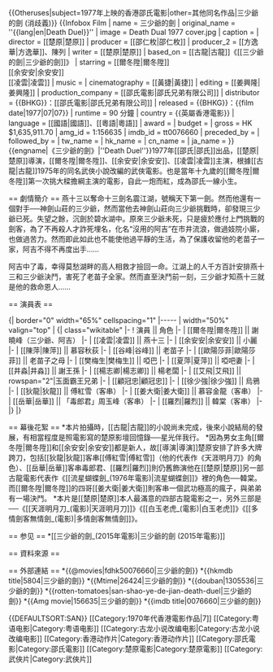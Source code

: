 {{Otheruses|subject=1977年上映的香港邵氏電影|other=其他同名作品|三少爺的劍 (消歧義)}}
{{Infobox Film
| name           = 三少爺的劍
| original_name  = ''{{lang|en|Death Duel}}''
| image          = Death Dual 1977 cover.jpg
| caption        = 
| director       = [[楚原|楚原]]
| producer       = [[邵仁枚|邵仁枚]]
| producer_2     = [[方逸華|方逸華]]、陳列
| writer         = [[楚原|楚原]]
| based_on       = [[古龍|古龍]]《[[三少爺的劍|三少爺的劍]]》
| starring       = [[爾冬陞|爾冬陞]]<br>[[余安安|余安安]]<br>[[凌雲|凌雲]]
| music          = 
| cinematography = [[黃捷|黃捷]]
| editing        = [[姜興隆|姜興隆]]
| production_company = [[邵氏電影|邵氏兄弟有限公司]]
| distributor    = {{BHKG}}：[[邵氏電影|邵氏兄弟有限公司]]
| released       = {{BHKG}}：{{film date|1977|07|07}}
| runtime        = 90 分鐘
| country        = {{英屬香港電影}}
| language       = [[國語|國語]]、[[粵語|粵語]]
| award          = 
| budget         = 
| gross          = HK $1,635,911.70
| amg_id         = 1:156635
| imdb_id        = tt0076660
| preceded_by  = 
| followed_by  =
| tw_name =
| hk_name = 
| cn_name = 
| ja_name = 
}}
{{engname|《三少爺的劍》|''Death Duel''}}1977年[[邵氏|邵氏]]出品，[[楚原|楚原]]導演，[[爾冬陞|爾冬陞]]、[[余安安|余安安]]、[[凌雲|凌雲]]主演，根據[[古龍|古龍]]1975年的同名武俠小說改編的武俠電影。也是當年十九歲的[[爾冬陞|爾冬陞]]第一次挑大樑擔綱主演的電影，自此一炮而紅，成為邵氏一線小生。

== 劇情簡介 ==
燕十三以奪命十三劍名震江湖，號稱天下第一劍。然而他還有一個對手──神劍山莊的三少爺，然而當他去神劍山莊向三少爺挑戰時，卻發現三少爺已死。失望之餘，沉劍於碧水湖中。原來三少爺未死，只是疲於應付上門挑戰的劍客，為了不再殺人才詐死埋名，化名“沒用的阿吉”在市井流浪，做過妓院小廝，也做過苦力。然而即此如此也不能使他過平靜的生活，為了保護收留他的老苗子一家，阿吉不得不再度出手……

阿吉中了毒，幸得莫愁湖畔的高人相救才撿回一命。江湖上的人千方百計安排燕十三和三少爺決鬥，害死了老苗子全家。然而直至決鬥前一刻，三少爺才知燕十三就是他的救命恩人……

== 演員表 ==

{| border="0" width="65%" cellspacing="1"
|-----
| width="50%" valign="top" |
{| class="wikitable" 
|-
! 演員 || 角色 
|-
| [[爾冬陞|爾冬陞]] || 謝曉峰（三少爺、阿吉）
|-
| [[凌雲|凌雲]] || 燕十三
|-
| [[余安安|余安安]] || 小麗
|-
| [[陳萍|陳萍]] || 慕容秋荻
|-
| [[谷峰|谷峰]] || 老苗子
|-
| [[歐陽莎菲|歐陽莎菲]] || 老苗子之母
|-
| [[樊梅生|樊梅生]] || 啞巴
|-
| [[夏萍|夏萍]] || 啞吧妻
|-
| [[井淼|井淼]] || 謝王孫
|-
| [[楊志卿|楊志卿]] || 楊老闆
|-
| [[艾飛|艾飛]] || rowspan="2"|玉面霸王兄弟
|-
| [[顧冠忠|顧冠忠]]
|-
| [[徐少強|徐少強]] || 烏鴉
|-
| [[狄龍|狄龍]] || 傅紅雪（客串）
|-
| [[姜大衛|姜大衛]] || 慕容金龍（客串）
|-
| [[岳華|岳華]] || 「毒郎君」周玉峰（客串）
|-
| [[羅烈|羅烈]] || 韓棠（客串）
|-
|}
|}

== 幕後花絮 ==
*本片拍攝時，[[古龍|古龍]]的小說尚未完成，後來小說結局的發展，有相當程度是照電影寫的<ref name="CHU">楚原影壇回憶錄──星光伴我行</ref>。
*因為男女主角[[爾冬陞|爾冬陞]]和[[余安安|余安安]]都是新人，故[[導演|導演]]楚原安排了許多大牌跨刀，包括[[狄龍|狄龍]]客串[[傅紅雪|傅紅雪]]（他的代表作《天涯明月刀》的角色）、[[岳華|岳華]]客串毒郎君、[[羅烈|羅烈]]則仍舊飾演他在[[楚原|楚原]]另一部古龍電影代表作《[[流星蝴蝶劍_(1976年電影)|流星蝴蝶劍]]》裡的角色──韓棠。而[[爾冬陞|爾冬陞]]的四哥[[姜大衛|姜大衛]]則客串一個武功極高的瘋子，與弟弟有一場決鬥。
*本片是[[楚原|楚原]]本人最滿意的四部古龍電影之一，另外三部是──《[[天涯明月刀_(電影)|天涯明月刀]]》《[[白玉老虎_(電影)|白玉老虎]]》《[[多情劍客無情劍_(電影)|多情劍客無情劍]]》<ref name="CHU"/>。

== 参见 ==
*[[三少爺的劍_(2015年電影)|三少爺的劍 (2015年電影)]]

== 資料來源 ==
<references/>

== 外部連結 ==
*{{@movies|fdhk50076660|三少爺的劍}}
*{{hkmdb title|5804|三少爺的劍}}
*{{Mtime|26424|三少爺的劍}}
*{{douban|1305536|三少爺的劍}}
*{{rotten-tomatoes|san-shao-ye-de-jian-death-duel|三少爺的劍}}
*{{Amg movie|156635|三少爺的劍}}
*{{imdb title|0076660|三少爺的劍}}

{{DEFAULTSORT:SAN}}
[[Category:1970年代香港電影作品|7]]
[[Category:粤语电影|Category:粤语电影]]
[[Category:古龙小说改编电影|Category:古龙小说改编电影]]
[[Category:香港动作片|Category:香港动作片]]
[[Category:邵氏電影|Category:邵氏電影]]
[[Category:楚原電影|Category:楚原電影]]
[[Category:武俠片|Category:武俠片]]
